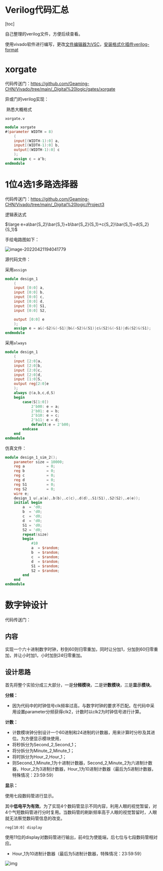 # Verilog代码汇总

[toc]

自己整理的verilog文件，方便后续查看。

使用vivado软件进行编写，更改[文件编辑器为VSC](https://blog.csdn.net/rebortt/article/details/111401979)，[安装格式化插件verilog-format](https://github.com/ericsonj/verilog-format)

# xorgate

代码传送门：https://github.com/Geaming-CHN/Vivado/tree/main/_Digital%20logic/gates/xorgate

异或门的verilog实现：

​	熟悉大概格式

`xorgate.v`

```verilog
module xorgate
#(parameter WIDTH = 8)
    (
    input[(WIDTH-1):0] a,
    input[(WIDTH-1):0] b,
    output[(WIDTH-1):0] c
    );
    assign c = a^b;
endmodule
```

# 1位4选1多路选择器

代码传送门：https://github.com/Geaming-CHN/Vivado/tree/main/_Digital%20logic/Project3

逻辑表达式

$\large e=a\bar{S_2}\bar{S_1}+b\bar{S_2}{S_1}+c{S_2}\bar{S_1}+d{S_2}{S_1}$

手绘电路图如下：

![image-20220421194041779](https://cdn.jsdelivr.net/gh/GEAMING-CHN/images/blogimg/%E6%9D%82%E9%A1%B9/image-20220421194041779.png)

源代码文件：

采用`assign`

```verilog
module design_1
    (
    input [0:0] a,
    input [0:0] b,
    input [0:0] c,
    input [0:0] d,
    input [0:0] S1,
    input [0:0] S2,

    output [0:0] e
    );
    assign e = a&(~S2)&(~S1)|b&(~S2)&(S1)|c&(S2)&(~S1)|d&(S2)&(S1);
endmodule
```

采用`always`

```verilog
module design_1
    (
    input [2:0]a,
    input [2:0]b,
    input [2:0]c,
    input [2:0]d,
    input [1:0]S,
    output reg[2:0]e
    );
    always @(a,b,c,d,S) 
    begin
        case(S[1:0])
            2'b00: e = a;      
            2'b01: e = b;
            2'b10: e = c;
            2'b11: e = d;
            default:e = 2'b00;  
        endcase
    end
endmodule
```

仿真文件：

```verilog
module design_1_sim_2();
    parameter size = 10000;
    reg a          = 0;
    reg b          = 0;
    reg c          = 0;
    reg d          = 0;
    reg S1         = 0;
    reg S2         = 0;
    wire e;
    design_1 u(.a(a),.b(b),.c(c),.d(d),.S1(S1),.S2(S2),.e(e));
    initial begin
        a  = 'd0;
        b  = 'd0;
        c  = 'd0;
        d  = 'd0;
        S1 = 'd0;
        S2 = 'd0;
        repeat(size)
        begin
            #10
            a  = $random;
            b  = $random;
            c  = $random;
            d  = $random;
            S1 = $random;
            S2 = $random;
        end
    end
endmodule
```

# 数字钟设计

代码传送门：



## 内容

实现一个六十进制数字时钟，秒到60则归零重加，同时让分加1，分加到60归零重加，并让小时加1，小时加到24归零重加。

## 设计思路

首先将整个实验分成三大部分，一是**分频模块**，二是**计数模块**，三是**显示模块**。

**分频：**

- 因为代码中的时钟信号clk频率过高，与数字时钟的要求不匹配。在代码中采用设置parameter分频获得clk2，计数时以clk2为时钟信号进行计算。

**计数：**

- 计数模块钟分别设计一个60进制和24进制的计数器，用来计算时分秒及其进位。为方便显示模块使用，
- 将秒拆分为Second_2,Second_1；
- 将分拆分为Minute_2,Minute_1；
- 将时拆分为Hour_2,Hour_1；
- 则Second_1,Minute_1为十进制计数器，Second_2,Minute_2为六进制计数器，Hour_2为3进制计数器，Hour_1为10进制计数器（最后为5进制计数器，特殊情况：23:59:59）

**显示：**

使用七段数码管进行显示。

其中**低电平为有效**。为了实现4个数码管显示不同内容，利用人眼的视觉暂留，对4个气短数码管进行分时复用。当数码管的刷新频率高于人眼的视觉暂留时，人眼就无法察觉数码管信息的改变。

`reg[10:0] display`

使用11位的display对数码管进行输出，前4位为使能端，后七位与七段数码管相对应。

- Hour_1为10进制计数器（最后为5进制计数器，特殊情况：23:59:59）

![img](https://cdn.jsdelivr.net/gh/GEAMING-CHN/images/blogimg/%E6%9D%82%E9%A1%B9/clip_image002.jpg)